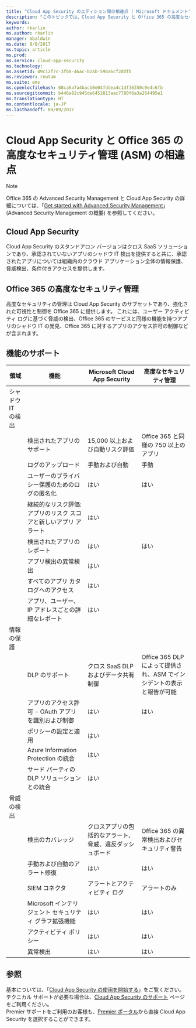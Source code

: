 ```yaml
---
title: "Cloud App Security のエディション間の相違点 | Microsoft ドキュメント"
description: "このトピックでは、Cloud App Security と Office 365 の高度なセキュリティ管理の違いについて説明します。"
keywords: 
author: rkarlin
ms.author: rkarlin
manager: mbaldwin
ms.date: 8/8/2017
ms.topic: article
ms.prod: 
ms.service: cloud-app-security
ms.technology: 
ms.assetid: 49c12f7c-3fb8-46ac-b2ab-59ba6cf2ddfb
ms.reviewer: reutam
ms.suite: ems
ms.openlocfilehash: 68ca6a7a4bacb0e04fddea4c1df36350c0e4c6fb
ms.sourcegitcommit: b446a82c945de6452813aac7780f6a3a264495e1
ms.translationtype: HT
ms.contentlocale: ja-JP
ms.lasthandoff: 08/09/2017
---
```

# <a name="what-are-the-differences-between-cloud-app-security-and-office-365-advanced-security-management-asm"></a>Cloud App Security と Office 365 の高度なセキュリティ管理 (ASM) の相違点

> [!NOTE]
> Office 365 の Advanced Security Management と Cloud App Security の詳細については、「[Get started with Advanced Security Management](https://support.office.com/article/Get-started-with-Advanced-Management-Security-d9ee4d67-f2b3-42b4-9c9e-c4529904990a)」(Advanced Security Management の概要) を参照してください。

## <a name="cloud-app-security"></a>Cloud App Security 

Cloud App Security のスタンドアロン バージョンはクロス SaaS ソリューションであり、承認されていないアプリのシャドウ IT 検出を提供すると共に、承認されたアプリについては組織内のクラウド アプリケーション全体の情報保護、脅威検出、条件付きアクセスを提供します。 

## <a name="office-365-advanced-security-management"></a>Office 365 の高度なセキュリティ管理

高度なセキュリティの管理は Cloud App Security のサブセットであり、強化された可視性と制御を Office 365 に提供します。 これには、ユーザー アクティビティ ログに基づく脅威の検出、Office 365 のサービスと同様の機能を持つアプリのシャドウ IT の発見、Office 365 に対するアプリのアクセス許可の制御などが含まれます。

## <a name="feature-support"></a>機能のサポート

|領域|機能|Microsoft Cloud App Security|高度なセキュリティ管理|
|----|----|----|----|
|シャドウ IT の検出||||
||検出されたアプリのサポート|15,000 以上および自動リスク評価|Office 365 と同様の 750 以上のアプリ|
||ログのアップロード|手動および自動|手動|
||ユーザーのプライバシー保護のためのログの匿名化|はい|はい|
||継続的なリスク評価: アプリのリスク スコアと新しいアプリ アラート|はい||
||検出されたアプリのレポート|はい|はい|
||アプリ検出の異常検出|はい||
||すべてのアプリ カタログへのアクセス|はい||
||アプリ、ユーザー、IP アドレスごとの詳細なレポート|はい||
|情報の保護||||
||DLP のサポート|クロス SaaS DLP およびデータ共有制御|Office 365 DLP によって提供され、ASM でインシデントの表示と報告が可能|
||アプリのアクセス許可 - OAuth アプリを識別および制御|はい|はい|
||ポリシーの設定と適用|はい||
||Azure Information Protection の統合|はい||
||サード パーティの DLP ソリューションとの統合|はい||
|脅威の検出||||
||検出のカバレッジ|クロスアプリの包括的なアラート、脅威、違反ダッシュボード|Office 365 の異常検出およびセキュリティ警告|
||手動および自動のアラート修復|はい|はい|
||SIEM コネクタ|アラートとアクティビティ ログ|アラートのみ|
||Microsoft インテリジェント セキュリティ グラフ拡張機能|はい|はい|
||アクティビティ ポリシー|はい|はい|
||異常検出|はい|はい|

## <a name="see-also"></a>参照  

基本については、「[Cloud App Security の使用を開始する](getting-started-with-cloud-app-security.md)」をご覧ください。    
テクニカル サポートが必要な場合は、[Cloud App Security のサポート](http://support.microsoft.com/oas/default.aspx?prid=16031) ページをご利用ください。   
Premier サポートをご利用のお客様も、[Premier ポータル](https://premier.microsoft.com/)から直接 Cloud App Security を選択することができます。   


